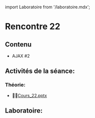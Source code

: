 import Laboratoire from '/laboratoire.mdx';

# Rencontre 22

## Contenu
- AJAX #2

## Activités de la séance: 

### Théorie: 
- 🚧🔗[Cours_22.pptx](/construction)

## Laboratoire: 
<Laboratoire nom="10XX-S22_Lab1_AJAX_2"/>
